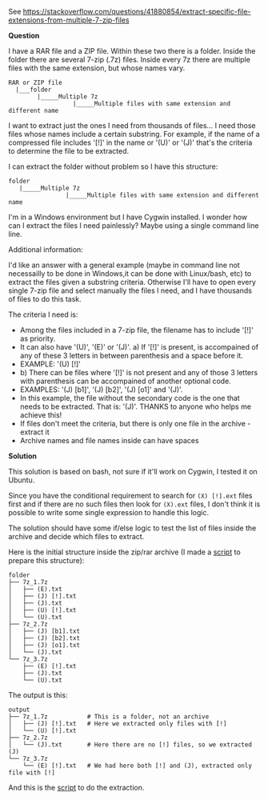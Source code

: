See https://stackoverflow.com/questions/41880854/extract-specific-file-extensions-from-multiple-7-zip-files

**Question**

I have a RAR file and a ZIP file. Within these two there is a folder. Inside the folder there are several 7-zip (.7z) files. Inside every 7z there are multiple files with the same extension, but whose names vary.

    RAR or ZIP file
      |___folder
            |_____Multiple 7z
                      |_____Multiple files with same extension and different name

I want to extract just the ones I need from thousands of files... I need those files whose names include a certain substring. For example, if the name of a compressed file includes '[!]' in the name or '(U)' or '(J)' that's the criteria to determine the file to be extracted.

I can extract the folder without problem so I have this structure:

    folder
       |_____Multiple 7z
                    |_____Multiple files with same extension and different name

I'm in a Windows environment but I have Cygwin installed. I wonder how can I extract the files I need painlessly? Maybe using a single command line line.

Additional information:

I'd like an answer with a general example (maybe in command line not necessailly to be done in Windows,it can be done with Linux/bash, etc) to extract the files given a substring criteria.
Otherwise I'll have to open every single 7-zip file and select manually the files I need, and I have thousands of files to do this task.

The criteria I need is:

- Among the files included in a 7-zip file, the filename has to include '[!]' as priority.
 - It can also have '(U)', '(E)' or '(J)'. a) If '[!]' is present, is accompained of any of these 3 letters in between parenthesis and a space before it.
 - EXAMPLE: '(U) [!]'
- b) There can be files where '[!]' is not present and any of those 3 letters with parenthesis can be accompained of another optional code.
 - EXAMPLES: '(J) [b1]', '(J) [b2]', '(J) [o1]' and '(J)'.
 - In this example, the file without the secondary code is the one that needs to be extracted. That is: '(J)'. THANKS to anyone who helps me achieve this!
- If files don't meet the criteria, but there is only one file in the archive - extract it
- Archive names and file names inside can have spaces

**Solution**

This solution is based on bash, not sure if it'll work on Cygwin, I tested it on Ubuntu.

Since you have the conditional requirement to search for `(X) [!].ext` files first and if there are no such files then look for `(X).ext` files, I don't think it is possible to write some single expression to handle this logic.

The solution should have some if/else logic to test the list of files inside the archive and decide which files to extract.

Here is the initial structure inside the zip/rar archive (I made a [script](https://github.com/serebrov/so-questions/blob/master/bash_extract/prepare.sh) to prepare this structure):

    folder
    ├── 7z_1.7z
    │   ├── (E).txt
    │   ├── (J) [!].txt
    │   ├── (J).txt
    │   ├── (U) [!].txt
    │   └── (U).txt
    ├── 7z_2.7z
    │   ├── (J) [b1].txt
    │   ├── (J) [b2].txt
    │   ├── (J) [o1].txt
    │   └── (J).txt
    └── 7z_3.7z
        ├── (E) [!].txt
        ├── (J).txt
        └── (U).txt

The output is this:

    output
    ├── 7z_1.7z           # This is a folder, not an archive
    │   ├── (J) [!].txt   # Here we extracted only files with [!]
    │   └── (U) [!].txt
    ├── 7z_2.7z
    │   └── (J).txt       # Here there are no [!] files, so we extracted (J)
    └── 7z_3.7z
        └── (E) [!].txt   # We had here both [!] and (J), extracted only file with [!]

And this is the [script](https://github.com/serebrov/so-questions/blob/master/bash_extract/extract.sh) to do the extraction.
